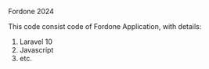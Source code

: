 Fordone 2024

This code consist code of Fordone Application, with details:
1. Laravel 10
2. Javascript
3. etc.
